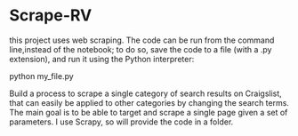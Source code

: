 # Scrape-RV

this project uses web scraping. The code can be run from the command line,instead of the notebook;
to do so, save the code to a file (with a .py extension), and run it using the Python interpreter:

python my_file.py

Build a process to scrape a single category of search results on Craigslist, that can easily be applied to other categories by changing the search terms. The main goal is to be able to target and scrape a single page given a set of parameters.
I use Scrapy, so will provide the code in a folder.
